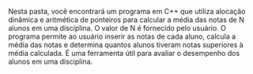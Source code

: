  Nesta pasta, você encontrará um programa em C++ que utiliza alocação dinâmica e aritmética de ponteiros para calcular a média das notas de N alunos em uma disciplina. O valor de N é fornecido pelo usuário. O programa permite ao usuário inserir as notas de cada aluno, calcula a média das notas e determina quantos alunos tiveram notas superiores à média calculada. É uma ferramenta útil para avaliar o desempenho dos alunos em uma disciplina.